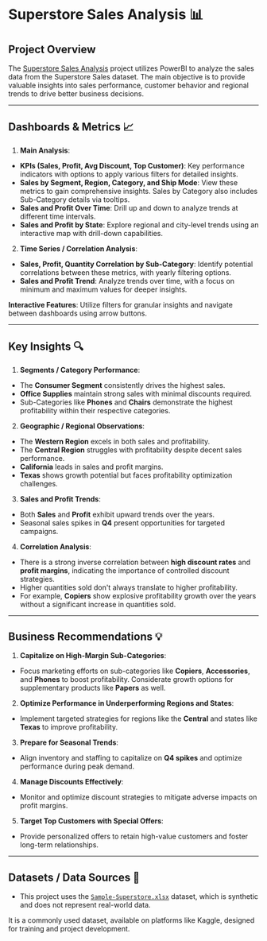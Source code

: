 # Superstore Sales Analysis 📊

## Project Overview

The [Superstore Sales Analysis]([https://github.com/Nagiotis/Superstore-Sales-Analysis](https://github.com/Nagiotis/DS-Projects/blob/main/Power%20BI/Superstore%20Sales%20Analysis/Sample-Superstore.xlsx)) project utilizes PowerBI to analyze the sales data from the Superstore Sales dataset. The main objective is to provide valuable insights into sales performance, customer behavior and regional trends to drive better business decisions.

---

## Dashboards & Metrics 📈

1. **Main Analysis**:
- **KPIs (Sales, Profit, Avg Discount, Top Customer)**: Key performance indicators with options to apply various filters for detailed insights.
- **Sales by Segment, Region, Category, and Ship Mode**: View these metrics to gain comprehensive insights. Sales by Category also includes Sub-Category details via tooltips.
- **Sales and Profit Over Time**: Drill up and down to analyze trends at different time intervals.
- **Sales and Profit by State**: Explore regional and city-level trends using an interactive map with drill-down capabilities.

2. **Time Series / Correlation Analysis**:
- **Sales, Profit, Quantity Correlation by Sub-Category**: Identify potential correlations between these metrics, with yearly filtering options.
- **Sales and Profit Trend**: Analyze trends over time, with a focus on minimum and maximum values for deeper insights.

**Interactive Features**: Utilize filters for granular insights and navigate between dashboards using arrow buttons.

---

## Key Insights 🔍

1. **Segments / Category Performance**:
- The **Consumer Segment** consistently drives the highest sales.
- **Office Supplies** maintain strong sales with minimal discounts required.
- Sub-Categories like **Phones** and **Chairs** demonstrate the highest profitability within their respective categories.

2. **Geographic / Regional Observations**:
- The **Western Region** excels in both sales and profitability.
- The **Central Region** struggles with profitability despite decent sales performance.
- **California** leads in sales and profit margins.
- **Texas** shows growth potential but faces profitability optimization challenges.

3. **Sales and Profit Trends**:
- Both **Sales** and **Profit** exhibit upward trends over the years.
- Seasonal sales spikes in **Q4** present opportunities for targeted campaigns.

4. **Correlation Analysis**:
- There is a strong inverse correlation between **high discount rates** and **profit margins**, indicating the importance of controlled discount strategies.
- Higher quantities sold don't always translate to higher profitability.
- For example, **Copiers** show explosive profitability growth over the years without a significant increase in quantities sold.

---

##  Business Recommendations 💡

1. **Capitalize on High-Margin Sub-Categories**:
- Focus marketing efforts on sub-categories like **Copiers**, **Accessories**, and **Phones** to boost profitability. Considerate growth options for supplementary products like **Papers** as well. 

2. **Optimize Performance in Underperforming Regions and States**:
- Implement targeted strategies for regions like the **Central** and states like **Texas** to improve profitability.

3. **Prepare for Seasonal Trends**:
- Align inventory and staffing to capitalize on **Q4 spikes** and optimize performance during peak demand.

4. **Manage Discounts Effectively**:
- Monitor and optimize discount strategies to mitigate adverse impacts on profit margins.

5. **Target Top Customers with Special Offers**:
- Provide personalized offers to retain high-value customers and foster long-term relationships.

---

## Datasets / Data Sources 🌱
- This project uses the [`Sample-Superstore.xlsx`]([https://github.com/Nagiotis/Superstore-Sales-Analysis/blob/main/Sample-Superstore.xlsx](https://github.com/Nagiotis/DS-Projects/blob/main/Power%20BI/Superstore%20Sales%20Analysis/Sample-Superstore.xlsx)) dataset, which is synthetic and does not represent real-world data. 

It is a commonly used dataset, available on platforms like Kaggle, designed for training and project development.


